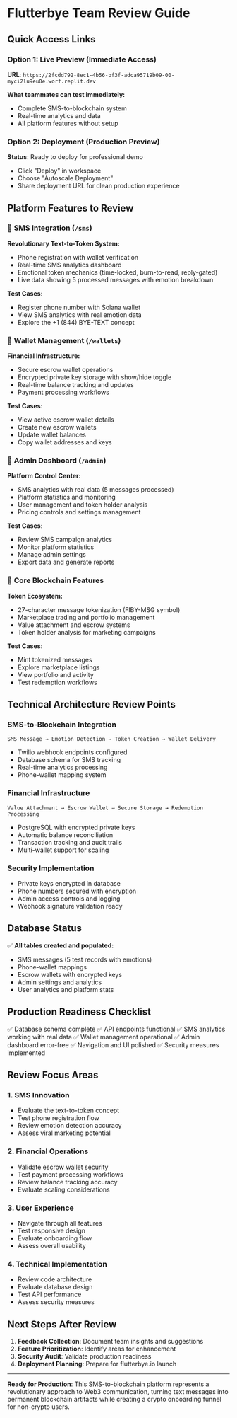 # Flutterbye Team Review Guide

## Quick Access Links

### **Option 1: Live Preview (Immediate Access)**
**URL**: `https://2fcdd792-8ec1-4b56-bf3f-adca95719b09-00-myci2lu9eu0e.worf.replit.dev`

**What teammates can test immediately:**
- Complete SMS-to-blockchain system
- Real-time analytics and data
- All platform features without setup

### **Option 2: Deployment (Production Preview)**
**Status**: Ready to deploy for professional demo
- Click "Deploy" in workspace
- Choose "Autoscale Deployment" 
- Share deployment URL for clean production experience

## Platform Features to Review

### 🔹 **SMS Integration** (`/sms`)
**Revolutionary Text-to-Token System:**
- Phone registration with wallet verification
- Real-time SMS analytics dashboard
- Emotional token mechanics (time-locked, burn-to-read, reply-gated)
- Live data showing 5 processed messages with emotion breakdown

**Test Cases:**
- Register phone number with Solana wallet
- View SMS analytics with real emotion data
- Explore the +1 (844) BYE-TEXT concept

### 🔹 **Wallet Management** (`/wallets`)
**Financial Infrastructure:**
- Secure escrow wallet operations
- Encrypted private key storage with show/hide toggle
- Real-time balance tracking and updates
- Payment processing workflows

**Test Cases:**
- View active escrow wallet details
- Create new escrow wallets
- Update wallet balances
- Copy wallet addresses and keys

### 🔹 **Admin Dashboard** (`/admin`)
**Platform Control Center:**
- SMS analytics with real data (5 messages processed)
- Platform statistics and monitoring
- User management and token holder analysis
- Pricing controls and settings management

**Test Cases:**
- Review SMS campaign analytics
- Monitor platform statistics
- Manage admin settings
- Export data and generate reports

### 🔹 **Core Blockchain Features**
**Token Ecosystem:**
- 27-character message tokenization (FlBY-MSG symbol)
- Marketplace trading and portfolio management
- Value attachment and escrow systems
- Token holder analysis for marketing campaigns

**Test Cases:**
- Mint tokenized messages
- Explore marketplace listings
- View portfolio and activity
- Test redemption workflows

## Technical Architecture Review Points

### **SMS-to-Blockchain Integration**
```
SMS Message → Emotion Detection → Token Creation → Wallet Delivery
```
- Twilio webhook endpoints configured
- Database schema for SMS tracking
- Real-time analytics processing
- Phone-wallet mapping system

### **Financial Infrastructure**
```
Value Attachment → Escrow Wallet → Secure Storage → Redemption Processing
```
- PostgreSQL with encrypted private keys
- Automatic balance reconciliation
- Transaction tracking and audit trails
- Multi-wallet support for scaling

### **Security Implementation**
- Private keys encrypted in database
- Phone numbers secured with encryption
- Admin access controls and logging
- Webhook signature validation ready

## Database Status
✅ **All tables created and populated:**
- SMS messages (5 test records with emotions)
- Phone-wallet mappings
- Escrow wallets with encrypted keys
- Admin settings and analytics
- User analytics and platform stats

## Production Readiness Checklist
✅ Database schema complete
✅ API endpoints functional
✅ SMS analytics working with real data
✅ Wallet management operational
✅ Admin dashboard error-free
✅ Navigation and UI polished
✅ Security measures implemented

## Review Focus Areas

### **1. SMS Innovation**
- Evaluate the text-to-token concept
- Test phone registration flow
- Review emotion detection accuracy
- Assess viral marketing potential

### **2. Financial Operations**
- Validate escrow wallet security
- Test payment processing workflows
- Review balance tracking accuracy
- Evaluate scaling considerations

### **3. User Experience**
- Navigate through all features
- Test responsive design
- Evaluate onboarding flow
- Assess overall usability

### **4. Technical Implementation**
- Review code architecture
- Evaluate database design
- Test API performance
- Assess security measures

## Next Steps After Review
1. **Feedback Collection**: Document team insights and suggestions
2. **Feature Prioritization**: Identify areas for enhancement
3. **Security Audit**: Validate production readiness
4. **Deployment Planning**: Prepare for flutterbye.io launch

---

**Ready for Production**: This SMS-to-blockchain platform represents a revolutionary approach to Web3 communication, turning text messages into permanent blockchain artifacts while creating a crypto onboarding funnel for non-crypto users.